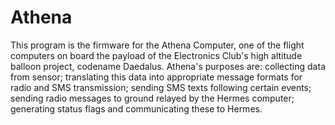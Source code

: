 Athena
======

 This program is the firmware for the Athena Computer, one of the flight computers on board the payload of the Electronics Club's high altitude balloon project, codename Daedalus.
 Athena's purposes are: collecting data from sensor; translating this data into appropriate message formats for radio and SMS transmission; sending SMS texts following certain events; sending radio messages to ground relayed by the Hermes computer; generating status flags and communicating these to Hermes.